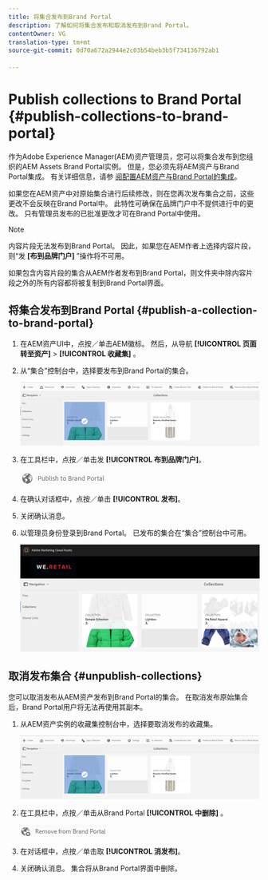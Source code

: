 ```yaml
---
title: 将集合发布到Brand Portal
description: 了解如何将集合发布和取消发布到Brand Portal。
contentOwner: VG
translation-type: tm+mt
source-git-commit: 0d70a672a2944e2c03b54beb3b5f734136792ab1

---
```



# Publish collections to Brand Portal {#publish-collections-to-brand-portal}

作为Adobe Experience Manager(AEM)资产管理员，您可以将集合发布到您组织的AEM Assets Brand Portal实例。 但是，您必须先将AEM资产与Brand Portal集成。 有关详细信息，请参 [阅配置AEM资产与Brand Portal的集成](brand-portal-configuring-integration.md)。

如果您在AEM资产中对原始集合进行后续修改，则在您再次发布集合之前，这些更改不会反映在Brand Portal中。 此特性可确保在品牌门户中不提供进行中的更改。 只有管理员发布的已批准更改才可在Brand Portal中使用。

>[!NOTE]
>
>内容片段无法发布到Brand Portal。 因此，如果您在AEM作者上选择内容片段，则“发 **[布到品牌门户]** ”操作将不可用。
>
>如果包含内容片段的集合从AEM作者发布到Brand Portal，则文件夹中除内容片段之外的所有内容都将被复制到Brand Portal界面。

## 将集合发布到Brand Portal {#publish-a-collection-to-brand-portal}

1. 在AEM资产UI中，点按／单击AEM徽标。 然后，从导航 **[!UICONTROL 页面转至资产]** > **[!UICONTROL 收藏集]** 。
2. 从“集合”控制台中，选择要发布到Brand Portal的集合。

   ![select_collection](assets/select_collection.png)

3. 在工具栏中，点按／单击发 **[!UICONTROL 布到品牌门户]**。

   ![publish_to_bp_icon](assets/publish_to_bp_icon.png)

4. 在确认对话框中，点按／单击 **[!UICONTROL 发布]**。
5. 关闭确认消息。
6. 以管理员身份登录到Brand Portal。 已发布的集合在“集合”控制台中可用。

   ![published_collection](assets/published_collection.png)

## 取消发布集合 {#unpublish-collections}

您可以取消发布从AEM资产发布到Brand Portal的集合。 在取消发布原始集合后，Brand Portal用户将无法再使用其副本。

1. 从AEM资产实例的收藏集控制台中，选择要取消发布的收藏集。

   ![select_collection-1](assets/select_collection-1.png)

2. 在工具栏中，点按／单击从Brand Portal **[!UICONTROL 中删除]** 。

   ![remove_from_bp_icon](assets/remove_from_bp_icon.png)

3. 在对话框中，点按／单击取 **[!UICONTROL 消发布]**。
4. 关闭确认消息。 集合将从Brand Portal界面中删除。
